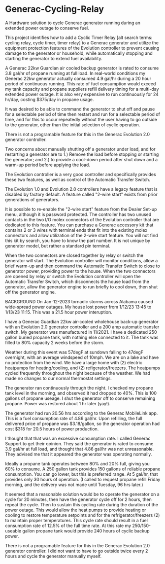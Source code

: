 # Generac-Cycling-Relay
A Hardware solution to cycle Generac generator running during an extended power outage to conserve fuel.

This project identifies how to add a Cyclic Timer Relay [alt search terms: cycling relay, cycle timer, timer relay] to a Generac generator and utilize the equipment protection features of the Evolution controller to prevent causing damage to the generator or household, while automatically stopping and starting the generator to extend fuel availability.

A Generac 22kw Guardian air cooled backup generator is rated to consume 3.8 gal/hr of propane running at full load. In real-world conditions my Generac 22kw generator actually consumed 4.9 gal/hr during a 20 hour period of continuous running. This rate of fuel consumption would exceed my tank capacity and propane suppliers refill delivery timing for a multi-day extended power outage. It is also very expensive to run continuously for 24 hr/day, costing $375/day in propane usage.

It was desired to be able to command the generator to shut off and pause for a selectable period of time then restart and run for a selectable period of time, and for this to occur repeatedly without the user having to go outside to the generator, other than the initial selection of cyclic operation.

There is not a programable feature for this in the Generac Evolution 2.0 generator controller. 

Two concerns about manually shutting off a generator under load, and for restarting a generator are to 1.) Remove the load before stopping or starting the generator; and 2.) to provide a cool-down period after shut down and a warm-up period before applying the load.

The Evolution controller is a very good controller and specifically provides these two features, as well as control of the Automatic Transfer Switch.

The Evolution 1.0 and Evolution 2.0 controllers have a legacy feature that is disabled by factory default. A feature called "2-wire start" exists from prior generations of generators. 

It is possible to re-enable the "2-wire start" feature from the Dealer Set-up menu, although it is password protected. The controller has two unused contacts in the two I/O molex connectors of the Evolution controller that are dedicated to this feature. You can purchase a Generac accessory kit that contains 2 or 3 wires with terminal ends that fit into the existing molex connectors and allow utilization of the 2-wire start feature. You will not find this kit by search, you have to know the part number. It is not unique by generator model, but rather a standard pin terminal.

When the two connectors are closed together by relay or switch the generator will start. The Evolution controller will monitor conditions, allow a brief warm-up and then command the Automatic Transfer Switch to close to generator power, providing power to the house. When the two connectors are opened by relay or switch the Evolution controller will open the Automatic Transfer Switch, which disconnects the house load from the generator, allow the generator engine to run briefly to cool down, then shut off the generator engine. 

BACKGROUND
On Jan-12-2023 tornadic storms across Alabama caused wide-spread power outages. My house lost power from 1/12/23 13:45 to 1/13/23 11:15. This was a 21.5 hour power interuption.

I have a Generac Guardian 22kw air-cooled wholehouse back-up generator with an Evolution 2.0 generator controller and a 200 amp automatic transfer switch. My generator was manufactured in 11/2021. I have a dedicated 250 gallon buried propane tank, with nothing else connected to it. The tank was filled to 80% capacity 2 weeks before the storm.

Weather during this event was 57degF at sundown falling to 47degF overnight, with an average windspeed of 10mph. We are on a lake and have no protection from the wind. We have a large home with (2) electric heatpumps for heating/cooling, and (2) refigerator/freezers. The heatpumps cycled frequently throughout the night because of the weather. We had made no changes to our normal thermostat settings.

The generator ran continuously through the night.  I checked my propane tank level in the morning, and observed it had dropped to 40%. This is 100 gallons of propane useage. I shut the generator off to conserve remaining propane. Power was restored about 1 hr later (yay!). 

The generator had run 20.56 hrs according to the Generac MobileLink app. This is a fuel consumption rate of 4.86 gal/hr. Upon refilling, the full delivered price of propane was $3.18/gallon, so the generator operation had cost $318 for 20.5 hours of power production.

I thought that that was an excessive consumption rate. I called Generac Support to get their opinion. They said the generator is rated to consume 3.9 gal/hr at full load, and thought that 4.86 gal/hr was not unreasonable. They advised me that it appeared the generator was operating normally.

Ideally a propane tank operates between 80% and 20% full, giving you 60% to consume. A 250 gallon tank provides 150 gallons of reliable propane consumption. You can go lower, but this is preferred range. At 5 gal/hr, that provides only 30 hours of operation. (I called to request propane refill Friday morning, and the delivery was not made until Tuesday, 96 hrs later.)

It seemed that a reasonable solution would be to operate the generator on a cycle for 20 minutes, then have the generator cycle off for 2 hours, then repeat the cycle. Then to sustain this cycling rate during the duration of the power outage. This would allow the heat pumps to provide heating or cooling to restore temperature setpoints and for the refrigerator/freezers (2) to maintain proper temperatures. This cycle rate should result in a fuel consumption rate of 12.5% of the full time rate. At this rate my 250/150-useable gallon propane tank would provide 240 hours of cyclic backup power.

There is not a programable feature for this in the Generac Evolution 2.0 generator controller. I did not want to have to go outside twice every 2 hours and cycle the generator manually myself.



